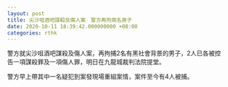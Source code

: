 ```yaml
---
layout: post
title: 尖沙咀酒吧謀殺及傷人案　警方再拘兩名男子
date: 2020-10-11 18:39:42.000000000 +08:00
categories: rthk
---
```


警方就尖沙咀酒吧謀殺及傷人案，再拘捕2名有黑社會背景的男子，2人已各被控告一項謀殺罪及一項傷人罪，明日在九龍城裁判法院提堂。

警方早上帶其中一名疑犯到案發現場重組案情，案件至今有4人被捕。
